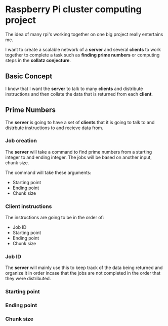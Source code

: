 # Raspberry Pi cluster computing project

The idea of many rpi's working together on one big project really entertains me.

I want to create a scalable network of a **server** and several **clients** to work together to complete a task such as **finding prime numbers** or computing steps in the **collatz conjecture**.

## Basic Concept

I know that I want the **server** to talk to many **clients** and distribute instructions and then collate the data that is returned from each **client**.

## Prime Numbers

The **server** is going to have a set of **clients** that it is going to talk to and distrbute instructions to and recieve data from.

### Job creation

The **server** will take a command to find prime numbers from a starting integer to and ending integer. The jobs will be based on another input, chunk size.

The command will take these arguments:

- Starting point
- Ending point
- Chunk size

### Client instructions

The instructions are going to be in the order of:

- Job ID
- Starting point
- Ending point
- Chunk size

### Job ID

The **server** will mainly use this to keep track of the data being returned and organize it in order incase that the jobs are not completed in the order that they were distributed.

### Starting point

### Ending point

### Chunk size
